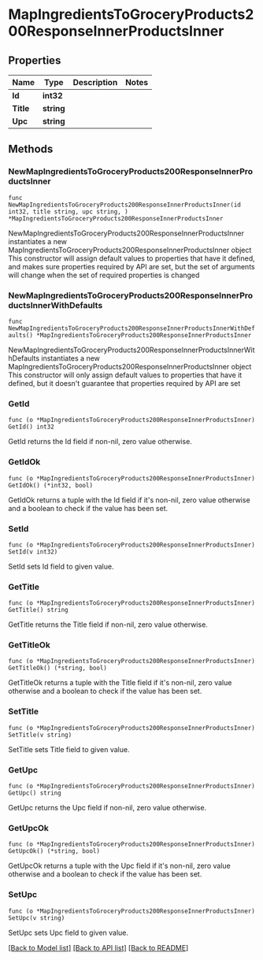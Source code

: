 # MapIngredientsToGroceryProducts200ResponseInnerProductsInner

## Properties

Name | Type | Description | Notes
------------ | ------------- | ------------- | -------------
**Id** | **int32** |  | 
**Title** | **string** |  | 
**Upc** | **string** |  | 

## Methods

### NewMapIngredientsToGroceryProducts200ResponseInnerProductsInner

`func NewMapIngredientsToGroceryProducts200ResponseInnerProductsInner(id int32, title string, upc string, ) *MapIngredientsToGroceryProducts200ResponseInnerProductsInner`

NewMapIngredientsToGroceryProducts200ResponseInnerProductsInner instantiates a new MapIngredientsToGroceryProducts200ResponseInnerProductsInner object
This constructor will assign default values to properties that have it defined,
and makes sure properties required by API are set, but the set of arguments
will change when the set of required properties is changed

### NewMapIngredientsToGroceryProducts200ResponseInnerProductsInnerWithDefaults

`func NewMapIngredientsToGroceryProducts200ResponseInnerProductsInnerWithDefaults() *MapIngredientsToGroceryProducts200ResponseInnerProductsInner`

NewMapIngredientsToGroceryProducts200ResponseInnerProductsInnerWithDefaults instantiates a new MapIngredientsToGroceryProducts200ResponseInnerProductsInner object
This constructor will only assign default values to properties that have it defined,
but it doesn't guarantee that properties required by API are set

### GetId

`func (o *MapIngredientsToGroceryProducts200ResponseInnerProductsInner) GetId() int32`

GetId returns the Id field if non-nil, zero value otherwise.

### GetIdOk

`func (o *MapIngredientsToGroceryProducts200ResponseInnerProductsInner) GetIdOk() (*int32, bool)`

GetIdOk returns a tuple with the Id field if it's non-nil, zero value otherwise
and a boolean to check if the value has been set.

### SetId

`func (o *MapIngredientsToGroceryProducts200ResponseInnerProductsInner) SetId(v int32)`

SetId sets Id field to given value.


### GetTitle

`func (o *MapIngredientsToGroceryProducts200ResponseInnerProductsInner) GetTitle() string`

GetTitle returns the Title field if non-nil, zero value otherwise.

### GetTitleOk

`func (o *MapIngredientsToGroceryProducts200ResponseInnerProductsInner) GetTitleOk() (*string, bool)`

GetTitleOk returns a tuple with the Title field if it's non-nil, zero value otherwise
and a boolean to check if the value has been set.

### SetTitle

`func (o *MapIngredientsToGroceryProducts200ResponseInnerProductsInner) SetTitle(v string)`

SetTitle sets Title field to given value.


### GetUpc

`func (o *MapIngredientsToGroceryProducts200ResponseInnerProductsInner) GetUpc() string`

GetUpc returns the Upc field if non-nil, zero value otherwise.

### GetUpcOk

`func (o *MapIngredientsToGroceryProducts200ResponseInnerProductsInner) GetUpcOk() (*string, bool)`

GetUpcOk returns a tuple with the Upc field if it's non-nil, zero value otherwise
and a boolean to check if the value has been set.

### SetUpc

`func (o *MapIngredientsToGroceryProducts200ResponseInnerProductsInner) SetUpc(v string)`

SetUpc sets Upc field to given value.



[[Back to Model list]](../README.md#documentation-for-models) [[Back to API list]](../README.md#documentation-for-api-endpoints) [[Back to README]](../README.md)


